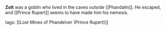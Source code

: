 **Zolt** was a goblin who lived in the caves outside [[Phandalin]]. He escaped, and [[Prince Rupert]] seems to have made him his nemesis.

tags: [[Lost Mines of Phandelver (Prince Rupert)]]